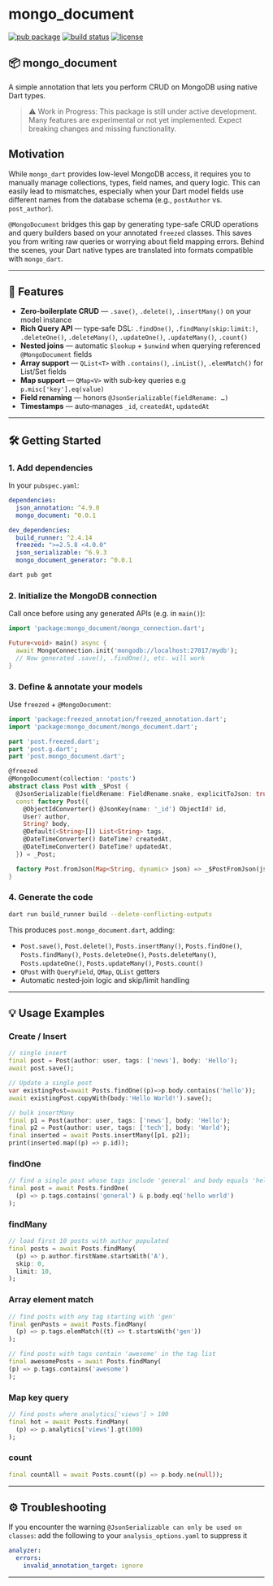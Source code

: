 # mongo\_document

[![pub package](https://img.shields.io/pub/v/mongo_document.svg)](https://pub.dev/packages/mongo_document)
[![build status](https://github.com/wannclem/mongo_document/actions/workflows/dart.yml/badge.svg)](https://github.com/wannclem/mongo_document/actions)
[![license](https://img.shields.io/badge/license-MIT-green)](LICENSE)

## 📦 mongo\_document

A simple annotation that lets you perform CRUD on MongoDB using native Dart types.
> ⚠️ Work in Progress: This package is still under active development. Many features are experimental or not yet implemented. Expect breaking changes and missing functionality.
## Motivation
While `mongo_dart` provides low-level MongoDB access, it requires you to manually manage collections, types, field names, and query logic. This can easily lead to mismatches, especially when your Dart model fields use different names from the database schema (e.g., `postAuthor` vs. `post_author`).

`@MongoDocument` bridges this gap by generating type-safe CRUD operations and query builders based on your annotated `freezed` classes. This saves you from writing raw queries or worrying about field mapping errors. Behind the scenes, your Dart native types are translated into formats compatible with `mongo_dart`.


---

## 🚀 Features

* **Zero‑boilerplate CRUD** — `.save()`, `.delete()`, `.insertMany()` on your model instance
* **Rich Query API** — type‑safe DSL: `.findOne()`, `.findMany(skip:limit:)`, `.deleteOne()`, `.deleteMany()`, `.updateOne()`, `.updateMany()`, `.count()`
* **Nested joins** — automatic `$lookup` + `$unwind` when querying referenced `@MongoDocument` fields
* **Array support** — `QList<T>` with `.contains()`, `.inList()`, `.elemMatch()` for List/Set fields
* **Map support** — `QMap<V>` with sub‑key queries e.g `p.misc['key'].eq(value)`
* **Field renaming** — honors `@JsonSerializable(fieldRename: …)`
* **Timestamps** — auto‑manages `_id`, `createdAt`, `updatedAt`

---

## 🛠️ Getting Started

### 1. Add dependencies

In your `pubspec.yaml`:

```yaml
dependencies:
  json_annotation: ^4.9.0
  mongo_document: ^0.0.1

dev_dependencies:
  build_runner: ^2.4.14
  freezed: ">=2.5.8 <4.0.0"
  json_serializable: ^6.9.3
  mongo_document_generator: ^0.0.1
```

```bash
dart pub get
```

### 2. Initialize the MongoDB connection

Call once before using any generated APIs (e.g. in `main()`):

```dart
import 'package:mongo_document/mongo_connection.dart';

Future<void> main() async {
  await MongoConnection.init('mongodb://localhost:27017/mydb');
  // Now generated .save(), .findOne(), etc. will work
}
```

### 3. Define & annotate your models

Use `freezed` + `@MongoDocument`:

```dart
import 'package:freezed_annotation/freezed_annotation.dart';
import 'package:mongo_document/mongo_document.dart';

part 'post.freezed.dart';
part 'post.g.dart';
part 'post.mongo_document.dart';

@freezed
@MongoDocument(collection: 'posts')
abstract class Post with _$Post {
  @JsonSerializable(fieldRename: FieldRename.snake, explicitToJson: true)
  const factory Post({
    @ObjectIdConverter() @JsonKey(name: '_id') ObjectId? id,
    User? author,
    String? body,
    @Default(<String>[]) List<String> tags,
    @DateTimeConverter() DateTime? createdAt,
    @DateTimeConverter() DateTime? updatedAt,
  }) = _Post;

  factory Post.fromJson(Map<String, dynamic> json) => _$PostFromJson(json);
}
```

### 4. Generate the code

```bash
dart run build_runner build --delete-conflicting-outputs
```

This produces `post.mongo_document.dart`, adding:

* `Post.save()`, `Post.delete()`, `Posts.insertMany()`, `Posts.findOne()`, `Posts.findMany()`, `Posts.deleteOne()`, `Posts.deleteMany()`, `Posts.updateOne()`, `Posts.updateMany()`, `Posts.count()`
* `QPost` with `QueryField`, `QMap`, `QList` getters
* Automatic nested‐join logic and skip/limit handling

---

## 💡 Usage Examples

### Create / Insert

```dart
// single insert
final post = Post(author: user, tags: ['news'], body: 'Hello');
await post.save();

// Update a single post
var existingPost=await Posts.findOne((p)=>p.body.contains('hello'));
await existingPost.copyWith(body:'Hello World!').save();

// bulk insertMany
final p1 = Post(author: user, tags: ['news'], body: 'Hello');
final p2 = Post(author: user, tags: ['tech'], body: 'World');
final inserted = await Posts.insertMany([p1, p2]);
print(inserted.map((p) => p.id));
```

### findOne

```dart
// find a single post whose tags include 'general' and body equals 'hello world'
final post = await Posts.findOne(
  (p) => p.tags.contains('general') & p.body.eq('hello world')
);
```

### findMany

```dart
// load first 10 posts with author populated
final posts = await Posts.findMany(
  (p) => p.author.firstName.startsWith('A'),
  skip: 0,
  limit: 10,
);
```

### Array element match

```dart
// find posts with any tag starting with 'gen'
final genPosts = await Posts.findMany(
  (p) => p.tags.elemMatch((t) => t.startsWith('gen'))
);

// find posts with tags contain 'awesome' in the tag list
final awesomePosts = await Posts.findMany(
(p) => p.tags.contains('awesome')
);
```

### Map key query

```dart
// find posts where analytics['views'] > 100
final hot = await Posts.findMany(
  (p) => p.analytics['views'].gt(100)
);
```

### count

```dart
final countAll = await Posts.count((p) => p.body.ne(null));
```

---

## ⚙️ Troubleshooting

If you encounter the warning `@JsonSerializable can only be used on classes`:
  add the following to your `analysis_options.yaml` to suppress it

  ```yaml
  analyzer:
    errors:
      invalid_annotation_target: ignore
  ```

---